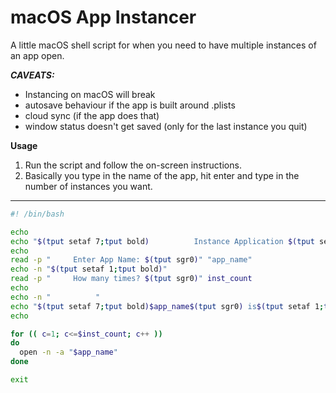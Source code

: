 # macOS App Instancer

A little macOS shell script for when you need to have multiple instances of an app open.

***CAVEATS:***
- Instancing on macOS will break 
- autosave behaviour if the app is built around .plists
- cloud sync (if the app does that)
- window status doesn't get saved (only for the last instance you quit)

**Usage**
1. Run the script and follow the on-screen instructions.
2. Basically you type in the name of the app, hit enter and type in the number of instances you want.

---

```bash
#! /bin/bash

echo
echo "$(tput setaf 7;tput bold)          Instance Application $(tput setaf 1)"
echo
read -p "     Enter App Name: $(tput sgr0)" "app_name"
echo -n "$(tput setaf 1;tput bold)"
read -p "     How many times? $(tput sgr0)" inst_count
echo
echo -n "          "
echo "$(tput setaf 7;tput bold)$app_name$(tput sgr0) is$(tput setaf 1;tput bold) GO! $(tput sgr0)"
echo

for (( c=1; c<=$inst_count; c++ ))
do
  open -n -a "$app_name"
done

exit

```
